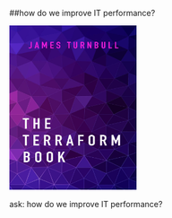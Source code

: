 <!-- .slide: data-background="resources/footer.svg" data-background-size="contain" data-background-position="bottom"  -->

##how do we improve IT performance?

<img class="plain" width="45%" height="45%" src="resources/terraforma-book.jpg" />


<aside class="notes">
  <p>
    ask: how do we improve IT performance?
  </p>
</aside>

<br/>
<br/>
<br/>
<br/>
<br/>
<br/>
<br/>
<br/>
<br/>
<br/>
<br/>
<br/>
<br/>
<br/>
<br/>
<br/>
<br/>
<br/>
<br/>
<br/>
<br/>
<br/>
<br/>
<br/>
<br/>
